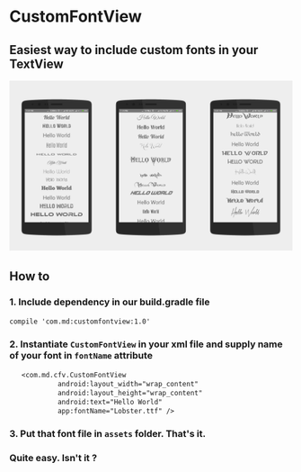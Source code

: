 # CustomFontView
##  Easiest way to include custom fonts in your TextView

![CustomFontView Demo](screenshots.png)

##  How to 
### 1. Include dependency in our build.gradle file
```
compile 'com.md:customfontview:1.0'
```
### 2. Instantiate `CustomFontView` in your xml file and supply name of your font in `fontName` attribute
```
   <com.md.cfv.CustomFontView
            android:layout_width="wrap_content"
            android:layout_height="wrap_content"
            android:text="Hello World"
            app:fontName="Lobster.ttf" />
```
### 3. Put that font file in `assets` folder. That's it.

### Quite easy. Isn't it ?

